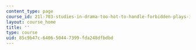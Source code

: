 ```yaml
---
content_type: page
course_id: 21l-703-studies-in-drama-too-hot-to-handle-forbidden-plays-in-modern-america-fall-2008
layout: course_home
title: ''
type: course
uid: 85c9b47c-6406-5044-7399-fda248dfbdbd
---
```

